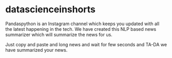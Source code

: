 # datascienceinshorts

Pandaspython is an Instagram channel which keeps you updated with all the latest happening in the tech. We have created this NLP based news summarizer which will summarize the news for us.

Just copy and paste and long news and wait for few seconds and TA-DA we have summarized your news.
